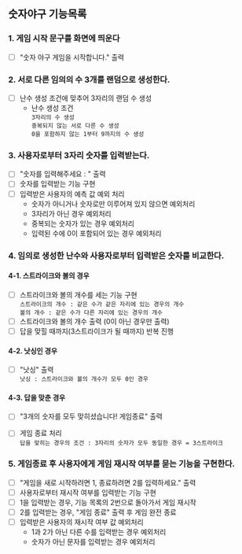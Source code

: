 ## 숫자야구 기능목록


### 1. 게임 시작 문구를 화면에 띄운다
  - [ ] "숫자 야구 게임을 시작합니다." 출력


### 2. 서로 다른 임의의 수 3개를 랜덤으로 생성한다.
  - [ ] 난수 생성 조건에 맞추어 3자리의 랜덤 수 생성
    - 난수 생성 조건
    <br>`3자리의 수 생성`
    <br>`중복되지 않는 서로 다른 수 생성`
    <br>`0을 포함하지 않는 1부터 9까지의 수 생성`


### 3. 사용자로부터 3자리 숫자를 입력받는다.
  - [ ] "숫자를 입력해주세요 : " 출력
  - [ ] 숫자를 입력받는 기능 구현
  - [ ] 입력받은 사용자의 예측 값 예외 처리 
    - 숫자가 아니거나 숫자로만 이루어져 있지 않으면 예외처리
    - 3자리가 아닌 경우 예외처리
    - 중복되는 숫자가 있는 경우 예외처리
    - 입력된 수에 0이 포함되어 있는 경우 예외처리


### 4. 임의로 생성한 난수와 사용자로부터 입력받은 숫자를 비교한다.

#### 4-1. 스트라이크와 볼의 경우
  - [ ] 스트라이크와 볼의 개수를 세는 기능 구현
    <br>`스트라이크의 개수 : 같은 수가 같은 자리에 있는 경우의 개수`
    <br>`볼의 개수 : 같은 수가 다른 자리에 있는 경우의 개수`
  - [ ] 스트라이크와 볼의 개수 출력 (0이 아닌 경우만 출력)
  - [ ] 답을 맞힐 때까지(3스트라이크가 될 때까지) 반복 진행

#### 4-2. 낫싱인 경우
  - [ ] "낫싱" 출력
    <br>`낫싱 : 스트라이크와 볼의 개수가 모두 0인 경우`

#### 4-3. 답을 맞춘 경우
  - [ ] "3개의 숫자를 모두 맞히셨습니다! 게임종료" 출력 
  - [ ] 게임 종료 처리
    <br>`답을 맞히는 경우의 조건 : 3자리의 숫자가 모두 동일한 경우 = 3스트라이크`


### 5. 게임종료 후 사용자에게 게임 재시작 여부를 묻는 기능을 구현한다.
  - [ ] "게임을 새로 시작하려면 1, 종료하려면 2를 입력하세요." 출력
  - [ ] 사용자로부터 재시작 여부를 입력받는 기능 구현
  - [ ] 1을 입력받는 경우, 기능 목록의 2번으로 돌아가서 게임 재시작
  - [ ] 2를 입력받는 경우, "게임 종료" 출력 후 게임 완전 종료
  - [ ] 입력받은 사용자의 재시작 여부 값 예외처리
    - 1과 2가 아닌 다른 수를 입력받는 경우 예외처리
    - 숫자가 아닌 문자를 입력받는 경우 예외처리